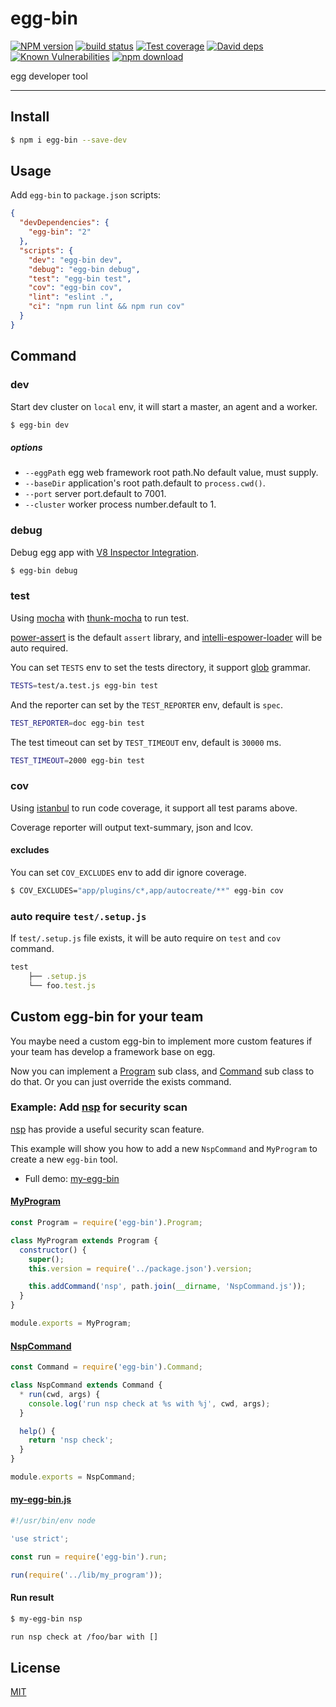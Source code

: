 # egg-bin

[![NPM version][npm-image]][npm-url]
[![build status][travis-image]][travis-url]
[![Test coverage][codecov-image]][codecov-url]
[![David deps][david-image]][david-url]
[![Known Vulnerabilities][snyk-image]][snyk-url]
[![npm download][download-image]][download-url]

[npm-image]: https://img.shields.io/npm/v/egg-bin.svg?style=flat-square
[npm-url]: https://npmjs.org/package/egg-bin
[travis-image]: https://img.shields.io/travis/eggjs/egg-bin.svg?style=flat-square
[travis-url]: https://travis-ci.org/eggjs/egg-bin
[codecov-image]: https://codecov.io/gh/eggjs/egg-bin/branch/master/graph/badge.svg
[codecov-url]: https://codecov.io/gh/eggjs/egg-bin
[david-image]: https://img.shields.io/david/eggjs/egg-bin.svg?style=flat-square
[david-url]: https://david-dm.org/eggjs/egg-bin
[snyk-image]: https://snyk.io/test/npm/egg-bin/badge.svg?style=flat-square
[snyk-url]: https://snyk.io/test/npm/egg-bin
[download-image]: https://img.shields.io/npm/dm/egg-bin.svg?style=flat-square
[download-url]: https://npmjs.org/package/egg-bin

egg developer tool

---

## Install

```bash
$ npm i egg-bin --save-dev
```

## Usage

Add `egg-bin` to `package.json` scripts:

```json
{
  "devDependencies": {
    "egg-bin": "2"
  },
  "scripts": {
    "dev": "egg-bin dev",
    "debug": "egg-bin debug",
    "test": "egg-bin test",
    "cov": "egg-bin cov",
    "lint": "eslint .",
    "ci": "npm run lint && npm run cov"
  }
}
```

## Command

### dev

Start dev cluster on `local` env, it will start a master, an agent and a worker.

```bash
$ egg-bin dev
```

##### options

- `--eggPath` egg web framework root path.No default value, must supply.
- `--baseDir` application's root path.default to `process.cwd()`.
- `--port` server port.default to 7001.
- `--cluster` worker process number.default to 1.

### debug

Debug egg app with [V8 Inspector Integration](https://nodejs.org/api/debugger.html#debugger_v8_inspector_integration_for_node_js).

```bash
$ egg-bin debug
```

### test

Using [mocha] with [thunk-mocha] to run test.

[power-assert] is the default `assert` library, and [intelli-espower-loader] will be auto required.

You can set `TESTS` env to set the tests directory, it support [glob] grammar.

```bash
TESTS=test/a.test.js egg-bin test
```

And the reporter can set by the `TEST_REPORTER` env, default is `spec`.

```bash
TEST_REPORTER=doc egg-bin test
```

The test timeout can set by `TEST_TIMEOUT` env, default is `30000` ms.

```bash
TEST_TIMEOUT=2000 egg-bin test
```

### cov

Using [istanbul] to run code coverage, it support all test params above.

Coverage reporter will output text-summary, json and lcov.

#### excludes

You can set `COV_EXCLUDES` env to add dir ignore coverage.

```bash
$ COV_EXCLUDES="app/plugins/c*,app/autocreate/**" egg-bin cov
```

### auto require `test/.setup.js`

If `test/.setup.js` file exists, it will be auto require on `test` and `cov` command.

```js
test
    ├── .setup.js
    └── foo.test.js
```

## Custom egg-bin for your team

You maybe need a custom egg-bin to implement more custom features
if your team has develop a framework base on egg.

Now you can implement a [Program](lib/program.js) sub class,
and [Command](lib/command.js) sub class to do that.
Or you can just override the exists command.

### Example: Add [nsp] for security scan

[nsp] has provide a useful security scan feature.

This example will show you how to add a new `NspCommand` and `MyProgram`
to create a new `egg-bin` tool.

- Full demo: [my-egg-bin](test/fixtures/my-egg-bin)

#### [MyProgram](test/fixtures/my-egg-bin/lib/my_program.js)

```js
const Program = require('egg-bin').Program;

class MyProgram extends Program {
  constructor() {
    super();
    this.version = require('../package.json').version;

    this.addCommand('nsp', path.join(__dirname, 'NspCommand.js'));
  }
}

module.exports = MyProgram;
```

#### [NspCommand](test/fixtures/my-egg-bin/lib/nsp_command.js)

```js
const Command = require('egg-bin').Command;

class NspCommand extends Command {
  * run(cwd, args) {
    console.log('run nsp check at %s with %j', cwd, args);
  }

  help() {
    return 'nsp check';
  }
}

module.exports = NspCommand;
```

#### [my-egg-bin.js](test/fixtures/my-egg-bin/bin/my-egg-bin.js)

```js
#!/usr/bin/env node

'use strict';

const run = require('egg-bin').run;

run(require('../lib/my_program'));
```

#### Run result

```bash
$ my-egg-bin nsp

run nsp check at /foo/bar with []
```

## License

[MIT](LICENSE)


[mocha]: https://mochajs.org
[thunk-mocha]: https://npmjs.com/thunk-mocha
[glob]: https://github.com/isaacs/node-glob
[istanbul]: https://github.com/gotwarlost/istanbul
[nsp]: https://npmjs.com/thunk-mocha
[iron-node]: https://github.com/s-a/iron-node
[intelli-espower-loader]: https://github.com/power-assert-js/intelli-espower-loader
[power-assert]: https://github.com/power-assert-js/power-assert
